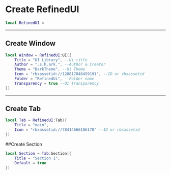 # Create RefinedUI
```lua
local RefinedUI = 
```

<hr>

## Create Window
```lua
local Window = RefinedUI:UI({
	Title = "UI Library", --Ui title
	Author = ".s.h.ark.", --Author & Creator
	Theme = "DarkTheme", --Ui Theme
	Icon = "rbxassetid://120817848459191", --ID or rbxassetid
	Folder = "RefinedUi", --Folder name
	Transparency = true --UI Transparency
})
```

<hr>

## Create Tab
```lua
local Tab = RefinedUI:Tab({
	Title = "main",
	Icon = "rbxassetid://78414666186178" --ID or rbxassetid
})
```

##Create Section
```lua
local Section = Tab:Section({
	Title = "Section 1",
	Default = true
})
```
